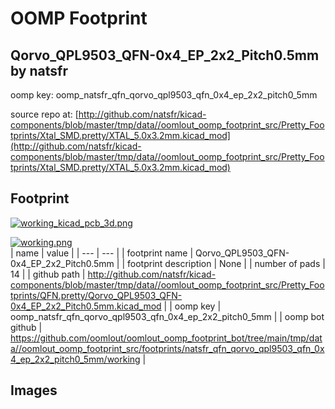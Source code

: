 # OOMP Footprint  
## Qorvo_QPL9503_QFN-0x4_EP_2x2_Pitch0.5mm  by natsfr  
  
oomp key: oomp_natsfr_qfn_qorvo_qpl9503_qfn_0x4_ep_2x2_pitch0_5mm  
  
source repo at: [http://github.com/natsfr/kicad-components/blob/master/tmp/data//oomlout_oomp_footprint_src/Pretty_Footprints/Xtal_SMD.pretty/XTAL_5.0x3.2mm.kicad_mod](http://github.com/natsfr/kicad-components/blob/master/tmp/data//oomlout_oomp_footprint_src/Pretty_Footprints/Xtal_SMD.pretty/XTAL_5.0x3.2mm.kicad_mod)  
## Footprint  
  
[![working_kicad_pcb_3d.png](working_kicad_pcb_3d_600.png)](working_kicad_pcb_3d.png)  
  
[![working.png](working_600.png)](working.png)  
| name | value | 
| --- | --- | 
| footprint name | Qorvo_QPL9503_QFN-0x4_EP_2x2_Pitch0.5mm | 
| footprint description | None | 
| number of pads | 14 | 
| github path | http://github.com/natsfr/kicad-components/blob/master/tmp/data//oomlout_oomp_footprint_src/Pretty_Footprints/QFN.pretty/Qorvo_QPL9503_QFN-0x4_EP_2x2_Pitch0.5mm.kicad_mod | 
| oomp key | oomp_natsfr_qfn_qorvo_qpl9503_qfn_0x4_ep_2x2_pitch0_5mm | 
| oomp bot github | https://github.com/oomlout/oomlout_oomp_footprint_bot/tree/main/tmp/data//oomlout_oomp_footprint_src/footprints/natsfr_qfn_qorvo_qpl9503_qfn_0x4_ep_2x2_pitch0_5mm/working | 
## Images  
